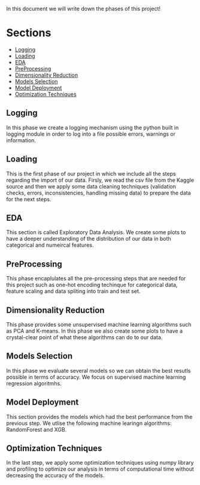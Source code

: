 In this document we will write down the phases of this project!

# Sections

- [Logging](#Logging)
- [Loading](#Loading)
- [EDA](#EDA)
- [PreProcessing](#PreProcessing)
- [Dimensionality Reduction](#Dimensionality-reduction)
- [Models Selection](#Model-Selection)
- [Model Deployment](#Model-Deployment)
- [Optimization Techniques](#Optimization-Techniques)


## Logging
In this phase we create a logging mechanism using the python built in logging module in order to log into a file possible errors, warnings or information. 

## Loading
This is the first phase of our project in which we include all the steps regarding the import of our data. Firsly, we read the csv file from the Kaggle source and then we apply some data cleaning techniques (validation checks, errors, inconsistencies, handling missing data) to prepare the data for the next steps.

## EDA
This section is called Exploratory Data Analysis. We create some plots to have a deeper understanding of the distribution of our data in both categorical and numeircal features.

## PreProcessing
This phase encaplulates all the pre-processing steps that are needed for this project such as one-hot encoding techinque for categorical data, feature scaling and data spliting into train and test set.

## Dimensionality Reduction
This phase provides some unsupervised machine learning algorithms such as PCA and K-means. In this phase we also create some plots to have a crystal-clear point of what these algorithms can do to our data.

## Models Selection
In this phase we evaluate several models so we can obtain the best resutls possible in terms of accuracy. We focus on supervised machine learning regression algoritmhs.

## Model Deployment
This section provides the models which had the best performance from the previous step. We utlise the following machine learingn algorithms: RandomForest and XGB.

## Optimization Techniques
In the last step, we apply some optimization techniques using numpy library and profiling to optimize our analysis in terms of computational time without decreasing the accuracy of the models.
